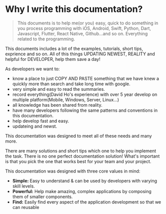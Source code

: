 # Why I write this documentation?

> This documents is to help me(or you) easy, quick to do something in you process programming with iOS, Android, Swift, Python, Dart, Javascript, Flutter, React Native, Github...and so on. Everything related to the programming.

This documents includes a lot of the examples, tutorials, short tips, exprience and so on. All of this things UPDATING NEWEST, REALITY and helpful for DEVELOPER, help them save a day!

As developers we want to:

- know a place to just COPY AND PASTE something that we have knew a quickly more than search and take long time with google.
- very simple and easy to read the summaries.
- record everything(David Ho's experience) with over 5 year develop on multiple platform(Mobile, Windows, Server, Linux...)
- all knowledge has been shared from reality.
- have many developers following the same patterns and conventions in this documentation.
- help develop fast and easy.
- updateing and newst.

This documentation was designed to meet all of these needs and many more.

There are many solutions and short tips which one to help you implement the task. There is no one perfect documentation solution! What's important is that you pick the one that works best for your team and your project.

This documentation was designed with three core values in mind:

- **Simple:** Easy to understand & can be used by developers with varying skill levels.
- **Powerful:** Help make amazing, complex applications by composing them of smaller components.
- **Find:** Easily find every aspect of the application development so that we can reusable
